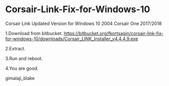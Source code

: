 # Corsair-Link-Fix-for-Windows-10
Corsair Link Updated Version for Windows 10 2004 Corsair One 2017/2018

1.Download from bitbucket.
https://bitbucket.org/fkortsagin/corsair-link-fix-for-windows-10/downloads/Corsair_LINK_Installer_v4.4.4.9.exe

2.Extract.

3.Run and reboot.

4.You are good.

gimalaji_blake

